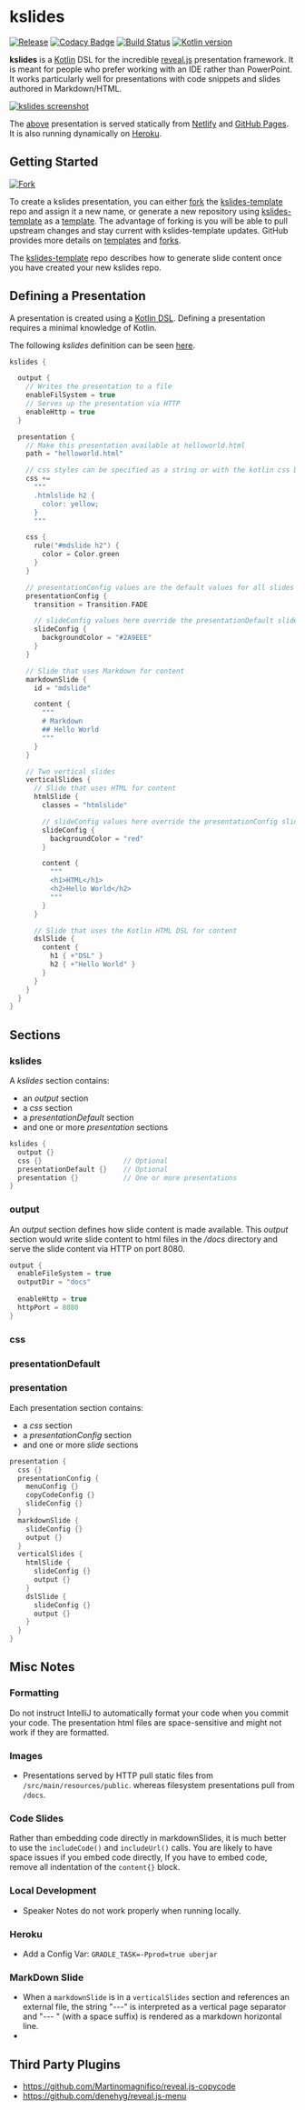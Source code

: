 # kslides

[![Release](https://jitpack.io/v/kslides/kslides.svg)](https://jitpack.io/#kslides/kslides)
[![Codacy Badge](https://app.codacy.com/project/badge/Grade/701fc37a847042d2ae2cd6e80075ff6f)](https://www.codacy.com/gh/kslides/kslides/dashboard?amp;utm_medium=referral&amp;utm_content=kslides/kslides&amp;utm_campaign=Badge_Grade)
[![Build Status](https://app.travis-ci.com/kslides/kslides.svg?branch=master)](https://app.travis-ci.com/kslides/kslides)
[![Kotlin version](https://img.shields.io/badge/kotlin-1.6.21-red?logo=kotlin)](http://kotlinlang.org)

**kslides** is a [Kotlin](https://kotlinlang.org) DSL for the incredible [reveal.js](https://revealjs.com) 
presentation framework. It is meant for people who prefer working with an IDE rather than PowerPoint. 
It works particularly well for presentations with code snippets and slides
authored in Markdown/HTML.

[![kslides screenshot](https://kslides.github.io/kslides/images/kslides-screenshot.png)](https://kslides.github.io/kslides/)

The [above](kslides-examples/src/main/kotlin/Slides.kt) presentation is served statically from
[Netlify](https://kslides.netlify.app)
and [GitHub Pages](https://kslides.github.io/kslides/).
It is also running dynamically on [Heroku](https://kslides-repo.herokuapp.com).

## Getting Started

[![Fork](https://img.shields.io/endpoint?color=%232A9EEE&logo=github&style=flat&url=https%3A%2F%2Fraw.githubusercontent.com%2Fkslides%2Fkslides%2Fmaster%2Fdocs%2Fshields%2Ffork.json)](https://github.com/kslides/kslides-template/fork)

To create a kslides presentation, you can either [fork](https://github.com/kslides/kslides-template/fork) 
the [kslides-template](https://github.com/kslides/kslides-template) repo and assign it a new name, 
or generate a new repository using [kslides-template](https://github.com/kslides/kslides-template)
as a [template](https://github.com/kslides/kslides-template/generate). The advantage of forking is you 
will be able to pull upstream changes and stay current with kslides-template updates. GitHub provides more 
details on [templates](https://docs.github.com/en/repositories/creating-and-managing-repositories/creating-a-repository-from-a-template)
and [forks](https://docs.github.com/en/pull-requests/collaborating-with-pull-requests/working-with-forks/about-forks).

The [kslides-template](https://github.com/kslides/kslides-template) repo describes how to generate slide content once
you have created your new kslides repo.

## Defining a Presentation

A presentation is created using a [Kotlin DSL](https://medium.com/adobetech/building-elegant-dsls-with-kotlin-707726c5ed21). 
Defining a presentation requires a minimal knowledge of Kotlin. 

The following _kslides_ definition can be seen [here](https://kslides.github.io/kslides/helloworld.html).

```kotlin
kslides {

  output {
    // Writes the presentation to a file
    enableFilSystem = true
    // Serves up the presentation via HTTP
    enableHttp = true
  }

  presentation {
    // Make this presentation available at helloworld.html
    path = "helloworld.html"

    // css styles can be specified as a string or with the kotlin css DSL
    css +=
      """
      .htmlslide h2 {
        color: yellow;
      }
      """

    css {
      rule("#mdslide h2") {
        color = Color.green
      }
    }

    // presentationConfig values are the default values for all slides in a presentation
    presentationConfig {
      transition = Transition.FADE

      // slideConfig values here override the presentationDefault slideConfig values
      slideConfig {
        backgroundColor = "#2A9EEE"
      }
    }

    // Slide that uses Markdown for content
    markdownSlide {
      id = "mdslide"

      content {
        """
        # Markdown
        ## Hello World
        """
      }
    }

    // Two vertical slides
    verticalSlides {
      // Slide that uses HTML for content
      htmlSlide {
        classes = "htmlslide"

        // slideConfig values here override the presentationConfig slideConfig values
        slideConfig {
          backgroundColor = "red"
        }

        content {
          """
          <h1>HTML</h1>
          <h2>Hello World</h2>
          """
        }
      }

      // Slide that uses the Kotlin HTML DSL for content
      dslSlide {
        content {
          h1 { +"DSL" }
          h2 { +"Hello World" }
        }
      }
    }
  }
}
```

## Sections

### kslides

A _kslides_ section contains:
* an _output_ section
* a _css_ section
* a _presentationDefault_ section
* and one or more _presentation_ sections

```kotlin
kslides {
  output {}                 
  css {}                    // Optional
  presentationDefault {}    // Optional
  presentation {}           // One or more presentations
}
```

### output

An _output_ section defines how slide content is made available.
This _output_ section would write slide content to html files in the _/docs_ directory and serve 
the slide content via HTTP on port 8080.

```kotlin
output {
  enableFileSystem = true  
  outputDir = "docs"
  
  enableHttp = true
  httpPort = 8080
}
```

### css

### presentationDefault

### presentation

Each presentation section contains:
* a _css_ section
* a _presentationConfig_ section
* and one or more _slide_ sections

```kotlin
presentation {
  css {}
  presentationConfig {
    menuConfig {}
    copyCodeConfig {}
    slideConfig {}
  }
  markdownSlide {
    slideConfig {}
    output {}
  }
  verticalSlides {
    htmlSlide {
      slideConfig {}
      output {}
    }
    dslSlide {
      slideConfig {}
      output {}
    }
  }
}
```

## Misc Notes

### Formatting
Do not instruct IntelliJ to automatically format your code when you commit your code. The presentation
html files are space-sensitive and might not work if they are formatted.

### Images
* Presentations served by HTTP pull static files from ```/src/main/resources/public```. whereas 
filesystem presentations pull from ```/docs```.

### Code Slides
Rather than embedding code directly in markdownSlides, it is much better to use the
`includeCode()` and `includeUrl()` calls. You are likely to have space issues if you embed code directly,
If you have to embed code, remove all indentation of the `content{}` block.

### Local Development
* Speaker Notes do not work properly when running locally.

### Heroku 

* Add a Config Var: `GRADLE_TASK=-Pprod=true uberjar`

### MarkDown Slide 

* When a `markdownSlide` is in a `verticalSlides` section and references an external file, the string "---"
  is interpreted as a vertical page separator and "--- " (with a space suffix) is rendered as a markdown horizontal
  line.
* 
## Third Party Plugins

* https://github.com/Martinomagnifico/reveal.js-copycode
* https://github.com/denehyg/reveal.js-menu

